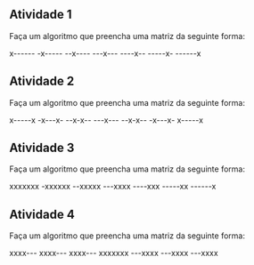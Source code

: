 ## Atividade 1
Faça um algoritmo que preencha uma matriz da seguinte forma:

x------
-x-----
--x----
---x---
----x--
-----x-
------x

## Atividade 2
Faça um algoritmo que preencha uma matriz da seguinte forma:

x-----x
-x---x-
--x-x--
---x---
--x-x--
-x---x-
x-----x

## Atividade 3
Faça um algoritmo que preencha uma matriz da seguinte forma:

xxxxxxx
-xxxxxx
--xxxxx
---xxxx
----xxx
-----xx
------x

## Atividade 4
Faça um algoritmo que preencha uma matriz da seguinte forma:

xxxx---
xxxx---
xxxx---
xxxxxxx
---xxxx
---xxxx
---xxxx
